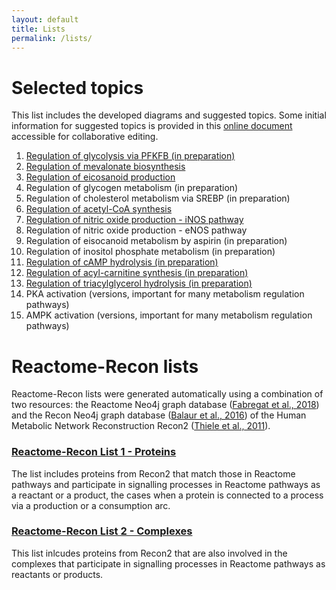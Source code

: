 ```yaml
---
layout: default
title: Lists
permalink: /lists/
---
```


# Selected topics

This list includes the developed diagrams and suggested topics. Some initial information for suggested topics is provided in this [online document](https://docs.google.com/document/d/1gk5YU7tp95t3LJwD252geeZupY-QJU6CikFAbsRQeRI/edit?usp=sharing) accessible for collaborative editing.

1. <a href="/glycolysis/">Regulation of glycolysis via PFKFB (in preparation)</a>
1. <a href="/mevalonate/">Regulation of mevalonate biosynthesis</a>
1. <a href="/eicosanoids/">Regulation of eicosanoid production</a>
1. Regulation of glycogen metabolism (in preparation)
1. Regulation of cholesterol metabolism via SREBP (in preparation)
1. <a href="/acly/">Regulation of acetyl-CoA synthesis</a>
1. <a href="/inos/">Regulation of nitric oxide production - iNOS pathway</a>
1. Regulation of nitric oxide production - eNOS pathway
1. Regulation of eisocanoid metabolism by aspirin (in preparation)
1. Regulation of inositol phosphate metabolism (in preparation)
1. <a href="/camp/">Regulation of cAMP hydrolysis (in preparation)</a>
1. <a href="/carnitine/">Regulation of acyl-carnitine synthesis (in preparation)</a>
1. <a href="/tag/">Regulation of triacylglycerol hydrolysis (in preparation)</a>
1. PKA activation (versions, important for many metabolism regulation pathways)
1. AMPK activation (versions, important for many metabolism regulation pathways)

# Reactome-Recon lists

Reactome-Recon lists were generated automatically using a combination of two resources: the Reactome Neo4j graph database ([Fabregat et al., 2018](https://doi.org/10.1371/journal.pcbi.1005968)) and the Recon Neo4j graph database ([Balaur et al., 2016](https://doi.org/10.1093/bioinformatics/btw731)) of the Human Metabolic Network Reconstruction Recon2 ([Thiele et al., 2011](https://doi.org/10.1038/nbt.2488)).

### <a href="/reactome-recon-proteins/">Reactome-Recon List 1 - Proteins</a>
  
The list includes proteins from Recon2 that match those in Reactome pathways and participate in signalling processes in Reactome pathways as a reactant or a product, the cases when a protein is connected to a process via a production or a consumption arc.

### <a href="/reactome-recon-complexes/">Reactome-Recon List 2 - Complexes</a>

This list inlcudes proteins from Recon2 that are also involved in the complexes that participate in signalling processes in Reactome pathways as reactants or products.
